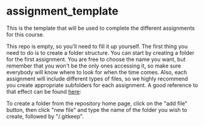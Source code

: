 # assignment_template
This is the template that will be used to complete the different assignments for this course.

This repo is empty, so you'll need to fill it up yourself. The first thing you need to do is to create a folder structure. You can start by creating a folder for the first assignment. You are free to choose the name you want, but remember that you won't be the only ones accessing it, so make sure everybody will know where to look for when the time comes. Also, each assignment will include different types of files, so we highly recommend you create appropriate subfolders for each assignment. A good reference to that effect can be found [here](https://journals.plos.org/ploscompbiol/article?id=10.1371/journal.pcbi.1005510#sec009):

To create a folder from the repository home page, click on the "add file" button, then click "new file" and type the name of the folder you wish to create, followed by "/.gitkeep".
